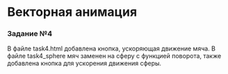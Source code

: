 # Векторная анимация

### Задание №4

В файле task4.html добавлена кнопка, ускоряющая движение мяча. В файле task4_sphere мяч заменен на сферу с функцией поворота, также добавлена кнопка для ускорения движения сферы.

